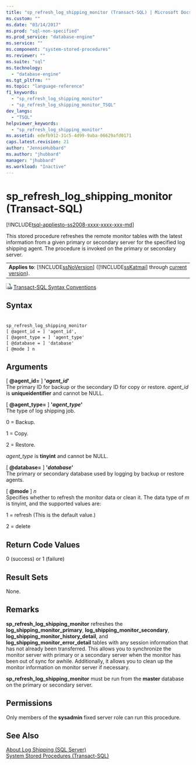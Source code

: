 ```yaml
---
title: "sp_refresh_log_shipping_monitor (Transact-SQL) | Microsoft Docs"
ms.custom: ""
ms.date: "03/14/2017"
ms.prod: "sql-non-specified"
ms.prod_service: "database-engine"
ms.service: ""
ms.component: "system-stored-procedures"
ms.reviewer: ""
ms.suite: "sql"
ms.technology: 
  - "database-engine"
ms.tgt_pltfrm: ""
ms.topic: "language-reference"
f1_keywords: 
  - "sp_refresh_log_shipping_monitor"
  - "sp_refresh_log_shipping_monitor_TSQL"
dev_langs: 
  - "TSQL"
helpviewer_keywords: 
  - "sp_refresh_log_shipping_monitor"
ms.assetid: edefb912-31c5-4d99-9aba-06629afd0171
caps.latest.revision: 21
author: "JennieHubbard"
ms.author: "jhubbard"
manager: "jhubbard"
ms.workload: "Inactive"
---
```

# sp_refresh_log_shipping_monitor (Transact-SQL)
[!INCLUDE[tsql-appliesto-ss2008-xxxx-xxxx-xxx-md](../../includes/tsql-appliesto-ss2008-xxxx-xxxx-xxx-md.md)]

  This stored procedure refreshes the remote monitor tables with the latest information from a given primary or secondary server for the specified log shipping agent. The procedure is invoked on the primary or secondary server.  
  
||  
|-|  
|**Applies to**: [!INCLUDE[ssNoVersion](../../includes/ssnoversion-md.md)] ([!INCLUDE[ssKatmai](../../includes/sskatmai-md.md)] through [current version](http://go.microsoft.com/fwlink/p/?LinkId=299658)).|  
  
 ![Topic link icon](../../database-engine/configure-windows/media/topic-link.gif "Topic link icon") [Transact-SQL Syntax Conventions](../../t-sql/language-elements/transact-sql-syntax-conventions-transact-sql.md)  
  
## Syntax  
  
```  
  
sp_refresh_log_shipping_monitor  
[ @agent_id = ] 'agent_id',  
[ @agent_type = ] 'agent_type'  
[ @database = ] 'database'  
[ @mode ] n  
```  
  
## Arguments  
 [ **@agent_id=** ] **'***agent_id***'**  
 The primary ID for backup or the secondary ID for copy or restore. *agent_id* is **uniqueidentifier** and cannot be NULL.  
  
 [ **@agent_type=** ] **'***agent_type***'**  
 The type of log shipping job.  
  
 0 = Backup.  
  
 1 = Copy.  
  
 2 = Restore.  
  
 *agent_type* is **tinyint** and cannot be NULL.  
  
 [ **@database=** ] **'***database***'**  
 The primary or secondary database used by logging by backup or restore agents.  
  
 [ **@mode** ] *n*  
 Specifies whether to refresh the monitor data or clean it. The data type of *m* is tinyint, and the supported values are:  
  
 1 = refresh (This is the default value.)  
  
 2 = delete  
  
## Return Code Values  
 0 (success) or 1 (failure)  
  
## Result Sets  
 None.  
  
## Remarks  
 **sp_refresh_log_shipping_monitor** refreshes the **log_shipping_monitor_primary**, **log_shipping_monitor_secondary**, **log_shipping_monitor_history_detail**, and **log_shipping_monitor_error_detail** tables with any session information that has not already been transferred. This allows you to synchronize the monitor server with primary or a secondary server when the monitor has been out of sync for awhile. Additionally, it allows you to clean up the monitor information on monitor server if necessary.  
  
 **sp_refresh_log_shipping_monitor** must be run from the **master** database on the primary or secondary server.  
  
## Permissions  
 Only members of the **sysadmin** fixed server role can run this procedure.  
  
## See Also  
 [About Log Shipping &#40;SQL Server&#41;](../../database-engine/log-shipping/about-log-shipping-sql-server.md)   
 [System Stored Procedures &#40;Transact-SQL&#41;](../../relational-databases/system-stored-procedures/system-stored-procedures-transact-sql.md)  
  
  
